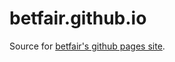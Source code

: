 betfair.github.io
=================

Source for [betfair's github pages site](http://betfair.github.io).
